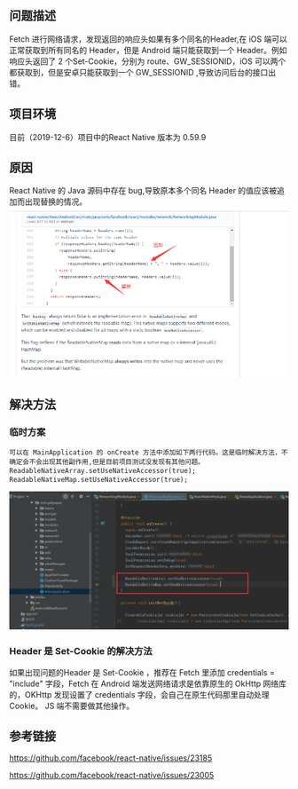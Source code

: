 ## 问题描述
  Fetch 进行网络请求，发现返回的响应头如果有多个同名的Header,在 iOS 端可以正常获取到所有同名的 Header，但是 Android 端只能获取到一个 Header。例如响应头返回了 2 个Set-Cookie，分别为 route、GW_SESSIONID，iOS 可以两个都获取到，但是安卓只能获取到一个 GW_SESSIONID ,导致访问后台的接口出错。

## 项目环境
  目前（2019-12-6）项目中的React Native 版本为 0.59.9

## 原因
 React Native 的 Java 源码中存在 bug,导致原本多个同名 Header 的值应该被追加而出现替换的情况。
  ![image](uploads/dfa49eaff55e5aa9c1abdc6817182709/image.png)


## 解决方法
   ### 临时方案
    可以在 MainApplication 的 onCreate 方法中添加如下两行代码。这是临时解决方法，不确定会不会出现其他副作用,但是目前项目测试没发现有其他问题。
    ReadableNativeArray.setUseNativeAccessor(true);
    ReadableNativeMap.setUseNativeAccessor(true);

![image](uploads/78390ea8b10bbc9c800cc02b7946d02e/image.png)

 ### Header 是 Set-Cookie 的解决方法
   如果出现问题的Header 是 Set-Cookie ，推荐在 Fetch 里添加 credentials = "include" 字段，Fetch 在 Android 端发送网络请求是依靠原生的 OkHttp 网络库的，OKHttp 发现设置了 credentials  字段，会自己在原生代码那里自动处理 Cookie。  JS 端不需要做其他操作。


## 参考链接
  https://github.com/facebook/react-native/issues/23185

  https://github.com/facebook/react-native/issues/23005

 
